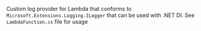Custom log provider for Lambda that conforms to `Microsoft.Extensions.Logging.ILogger` that can be used with .NET DI.
See `LambdaFunction.cs` file for usage
